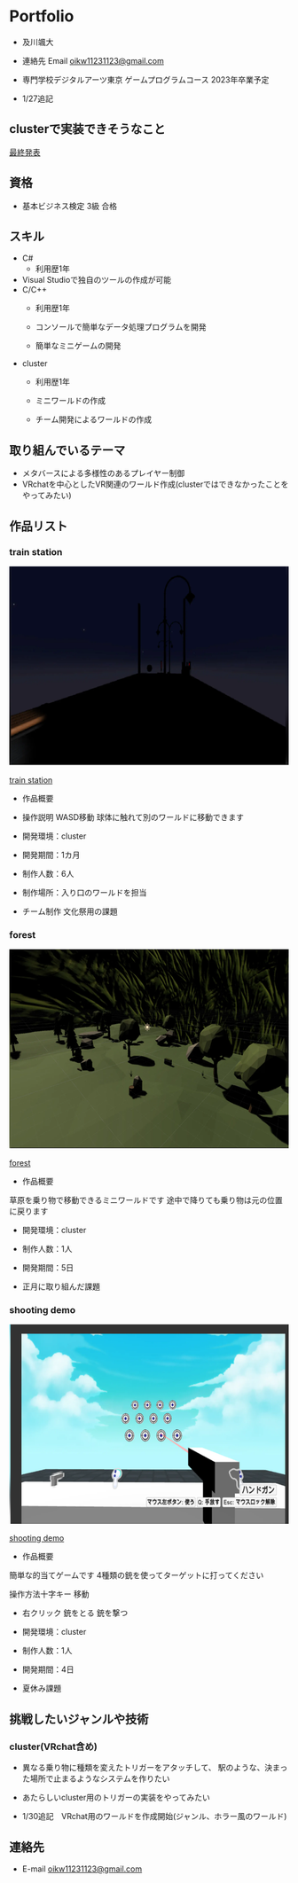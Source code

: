 # Portfolio

- 及川颯大
- 連絡先 Email [oikw11231123@gmail.com](sut11231123@gmail.com)
- 専門学校デジタルアーツ東京 ゲームプログラムコース 2023年卒業予定

- 1/27追記

## clusterで実装できそうなこと

 [最終発表](https://docs.google.com/document/d/1TKcOQ5VRqEWsacGn5PV7cZKIhyqZwGZlaeBGtlGkmME/edit?usp=sharing)

## 資格

- 基本ビジネス検定 3級 合格

## スキル
- C#
  - 利用歴1年
-  Visual Studioで独自のツールの作成が可能
- C/C++
  - 利用歴1年
  - コンソールで簡単なデータ処理プログラムを開発

  - 簡単なミニゲームの開発
- cluster
  - 利用歴1年
  - ミニワールドの作成

  - チーム開発によるワールドの作成

## 取り組んでいるテーマ
- メタバースによる多様性のあるプレイヤー制御
- VRchatを中心としたVR関連のワールド作成(clusterではできなかったことをやってみたい)

## 作品リスト

### train station
[<img src="images/world.png" alt="作品名1" style="height: 360px">](https://cluster.mu/w/10b37288-19d3-4469-b108-f56a11627e27)

[train station ](https://cluster.mu/w/10b37288-19d3-4469-b108-f56a11627e27)


- 作品概要

- 操作説明
WASD移動
球体に触れて別のワールドに移動できます


- 開発環境：cluster

- 開発期間：1カ月

- 制作人数：6人

- 制作場所：入り口のワールドを担当

- チーム制作 文化祭用の課題


### forest
[<img src="images/Natuyasumi.png" alt="作品名2" style="height: 360px">](https://cluster.mu/w/a9426dc3-ee56-4cf7-a02c-5636befe1374)

[forest ](https://cluster.mu/w/a9426dc3-ee56-4cf7-a02c-5636befe1374)

- 作品概要

草原を乗り物で移動できるミニワールドです
途中で降りても乗り物は元の位置に戻ります


- 開発環境：cluster

- 制作人数：1人

- 開発期間：5日

- 正月に取り組んだ課題

### shooting demo
[<img src="images/shoot.png" alt="作品名2" style="height: 360px">](https://cluster.mu/w/7745d022-9941-4291-a852-d96221edb9aa)

[shooting demo ](https://cluster.mu/w/7745d022-9941-4291-a852-d96221edb9aa)

- 作品概要

簡単な的当てゲームです
4種類の銃を使ってターゲットに打ってください

操作方法十字キー 移動

- 右クリック 銃をとる 銃を撃つ

- 開発環境：cluster

- 制作人数：1人

- 開発期間：4日

- 夏休み課題

## 挑戦したいジャンルや技術

### cluster(VRchat含め)

- 異なる乗り物に種類を変えたトリガーをアタッチして、
駅のような、決まった場所で止まるようなシステムを作りたい

- あたらしいcluster用のトリガーの実装をやってみたい

- 1/30追記　VRchat用のワールドを作成開始(ジャンル、ホラー風のワールド)



## 連絡先
- E-mail [oikw11231123@gmail.com](sut11231123@gmail.com)
